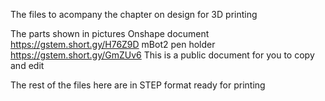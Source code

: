 The files to acompany the chapter on design for 3D printing

The parts shown in pictures
Onshape document https://gstem.short.gy/H76Z9D
mBot2 pen holder https://gstem.short.gy/GmZUv6
This is a public document for you to copy and edit

The rest of the files here are in STEP format ready for printing
